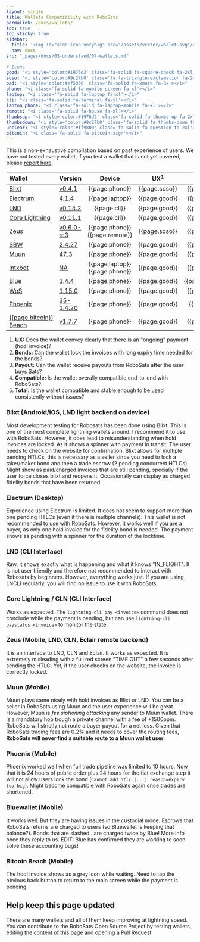 ```yaml
---
layout: single
title: Wallets Compatibility with RoboSats
permalink: /docs/wallets/
toc: true
toc_sticky: true
sidebar:
  title: '<img id="side-icon-verybig" src="/assets/vector/wallet.svg"/>Wallets'
  nav: docs
src: "_pages/docs/03-understand/07-wallets.md"

# Icons
good: "<i style='color:#1976d2' class='fa-solid fa-square-check fa-2xl'></i>"
soso: "<i style='color:#9c27b0' class='fa fa-triangle-exclamation fa-2xl'></i>"
bad: "<i style='color:#ef5350' class='fa-solid fa-xmark fa-3x'></i>"
phone: "<i class='fa-solid fa-mobile-screen fa-xl'></i>"
laptop: "<i class='fa-solid fa-laptop fa-xl'></i>"
cli: "<i class='fa-solid fa-terminal fa-xl'></i>"
laptop_phone: "<i class='fa-solid fa-laptop-mobile fa-xl'></i>"
remote: "<i class='fa-solid fa-house fa-xl'></i>"
thumbsup: "<i style='color:#1976d2' class='fa-solid fa-thumbs-up fa-2xl'></i>"
thumbsdown: "<i style='color:#9c27b0' class='fa-solid fa-thumbs-down fa-2xl'></i>"
unclear: "<i style='color:#ff9800' class='fa-solid fa-question fa-2xl'></i>"
bitcoin: "<i class='fa-solid fa-bitcoin-sign'></i>"
---
```

This is a non-exhaustive compilation based on past experience of users. We have not tested every wallet, if you test a wallet that is not yet covered, please [report here](https://github.com/Reckless-Satoshi/robosats/issues/44).

| Wallet | Version | Device | UX<sup>1</sup> | Bonds<sup>2</sup> | Payout<sup>3</sup> | Comp<sup>4</sup> | Total<sup>5</sup> |
|:---|:---|:--:|:--:|:--:|:--:|:--:|:--:|
|[Blixt](#blixt-androidios-lnd-light-backend-on-device)|[v0.4.1](https://github.com/hsjoberg/blixt-wallet)|{{page.phone}}|{{page.soso}}|{{page.good}}|{{page.good}}|{{page.good}}|{{page.thumbsup}}|
|[Electrum](#electrum-desktop)|[4.1.4](https://github.com/spesmilo/electrum)|{{page.laptop}}|{{page.good}}|{{page.soso}}|{{page.soso}}|{{page.soso}}|{{page.unclear}}||
|[LND](#lnd-cli-interface)|[v0.14.2](https://github.com/LightningNetwork/lnd)|{{page.cli}}|{{page.good}}|{{page.good}}|{{page.good}}|{{page.good}}|{{page.thumbsup}}|
|[Core Lightning](#core-lightning--cln-cli-interface)|[v0.11.1](https://github.com/ElementsProject/lightning)|{{page.cli}}|{{page.good}}|{{page.good}}|{{page.good}}|{{page.good}}|{{page.thumbsup}}|
|[Zeus](#zeus-mobile-lnd-cln-eclair-remote-backend)|[v0.6.0-rc3](https://github.com/ZeusLN/zeus)|{{page.phone}}{{page.remote}}|{{page.soso}}|{{page.good}}|{{page.good}}|{{page.good}}|{{page.thumbsup}}|
|[SBW](https://github.com/Reckless-Satoshi/robosats/issues/44#issue-1135544303)|[2.4.27](https://github.com/btcontract/wallet/)|{{page.phone}}|{{page.good}}|{{page.good}}|{{page.good}}|{{page.good}}|{{page.thumbsup}}|
|[Muun](#muun-mobile)|[47.3](https://muun.com/)|{{page.phone}}|{{page.good}}|{{page.good}}|{{page.bad}}|{{page.bad}}|{{page.thumbsdown}}|
|[lntxbot](https://github.com/Reckless-Satoshi/robosats/issues/44#issuecomment-1054607956)|[NA](https://t.me/lntxbot)|{{page.laptop}}{{page.phone}}|{{page.good}}|{{page.good}}|{{page.good}}|{{page.good}} | [{{page.thumbsup}}](https://github.com/Reckless-Satoshi/robosats/issues/44#issuecomment-1054607956)|
|[Blue](#bluewallet-mobile)|[1.4.4](https://bluewallet.io/)|{{page.phone}}|{{page.good}}|{{page.unclear}}|{{page.unclear}}|{{page.good}}|{{page.unclear}}|
|[WoS](https://github.com/Reckless-Satoshi/robosats/issues/44#issue-1135544303)|[1.15.0](https://www.walletofsatoshi.com/)|{{page.phone}}|{{page.good}}|{{page.good}}|{{page.good}}|{{page.good}}|{{page.thumbsup}}|
|[Phoenix](#phoenix-mobile)|[35-1.4.20](https://phoenix.acinq.co/)|{{page.phone}}|{{page.good}}|{{page.bad}}|{{page.good}}|{{page.bad}}|{{page.thumbsdown}}|
|[{{page.bitcoin}} Beach](#bitcoin-beach-mobile)|[v1.7.7](https://galoy.io/bitcoin-beach-wallet/)|{{page.phone}}|{{page.good}}|{{page.good}}|{{page.good}}|{{page.good}} |[{{page.thumbsup}}](https://github.com/Reckless-Satoshi/robosats/issues/44#issuecomment-1126318591)|

1. **UX:** Does the wallet convey clearly that there is an "ongoing" payment (hodl invoice)?
2. **Bonds:** Can the wallet lock the invoices with long expiry time needed for the bonds?
3. **Payout:** Can the wallet receive payouts from RoboSats after the user buys Sats?
4. **Compatible:** Is the wallet overally compatible end-to-end with RoboSats?
5. **Total:** Is the wallet compatible and stable enough to be used consistently without issues?


### Blixt (Android/iOS, LND light backend on device)
Most development testing for Robosats has been done using Blixt. This is one of the most complete lightning wallets around. I recommend it to use with RoboSats. However, it does lead to misunderstanding when hold invoices are locked. As it shows a spinner with payment in transit. The user needs to check on the website for confirmation. Blixt allows for multiple pending HTLCs, this is necessary as a seller since you need to lock a taker/maker bond and then a trade escrow (2 pending concurrent HTLCs). Might show as paid/charged invoices that are still pending, specially if the user force closes blixt and reopens it. Occasionally can display as charged fidelity bonds that have been returned.

### Electrum (Desktop)
Experience using Electrum is limited. It does not seem to support more than one pending HTLCs (even if there is multiple channels). This wallet is not recommended to use with RoboSats. However, it works well if you are a buyer, as only one hold invoice for the fidelity bond is needed. The payment shows as pending with a spinner for the duration of the locktime.

### LND (CLI Interface)
Raw, it shows exactly what is happening and what it knows "IN_FLIGHT". It is not user friendly and therefore not recommended to interact with Robosats by beginners. However, everything works just. If you are using LNCLI regularly, you will find no issue to use it with RoboSats.

### Core Lightning / CLN (CLI Interface)
Works as expected. The `lightning-cli pay <invoice>` command does not conclude while the payment is pending, but can use `lightning-cli paystatus <invoice>` to monitor the state.

### Zeus (Mobile, LND, CLN, Eclair remote backend)
It is an interface to LND, CLN and Eclair. It works as expected. It is extremely misleading with a full red screen "TIME OUT" a few seconds after sending the HTLC. Yet, if the user checks on the website, the invoice is correctly locked.

### Muun (Mobile)
Muun plays same nicely with hold invoices as Blixt or LND. You can be a seller in RoboSats using Muun and the user experience will be great. However, Muun is _fee siphoning attacking_ any sender to Muun wallet. There is a mandatory hop trough a private channel with a fee of +1500ppm. RoboSats will strictly not route a buyer payout for a net loss. Given that RoboSats trading fees are 0.2% and it needs to cover the routing fees, **RoboSats will never find a suitable route to a Muun wallet user**.

### Phoenix (Mobile)
Phoenix worked well when full trade pipeline was limited to 10 hours. Now that it is 24 hours of public order plus 24 hours for the fiat exchange step it will not allow users lock the bond (`Cannot add htlc (...) reason=expiry too big`). Might become compatible with RoboSats again once trades are shortened.

### Bluewallet (Mobile)
It works well. But they are having issues in the custodial mode. Escrows that RoboSats returns are charged to users (so Bluewallet is keeping that balance?). Bonds that are slashed...are charged twice by Blue! More info once they reply to us. EDIT: Blue has confirmed they are working to soon solve these accounting bugs!

### Bitcoin Beach (Mobile)
The hodl invoice shows as a grey icon while waiting. Need to tap the obvious back button to return to the main screen while the payment is pending.

## <i class="fa-solid fa-code-pull-request"></i> Help keep this page updated
There are many wallets and all of them keep improving at lightning speed. You can contribute to the RoboSats Open Source Project by testing wallets, editing [the content of this page](https://github.com/Reckless-Satoshi/robosats/tree/main/docs/{{page.src}}) and opening a [Pull Request](https://github.com/Reckless-Satoshi/robosats/pulls)

